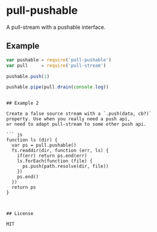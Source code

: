 # pull-pushable

A pull-stream with a pushable interface.

## Example

``` js
var pushable = require('pull-pushable')
var pull     = require('pull-stream')

pushable.push(1)

pushable.pipe(pull.drain(console.log))
```
```

## Example 2

Create a false source stream with a `.push(data, cb?)`
property. Use when you really need a push api,
or need to adapt pull-stream to some other push api.

``` js
function ls (dir) {
  var ps = pull.pushable()
  fs.readdir(dir, function (err, ls) {
    if(err) return ps.end(err)
    ls.forEach(function (file) {
      ps.push(path.resolve(dir, file))
    })
    ps.end()
  })
  return ps
}
```
```


## License

MIT
